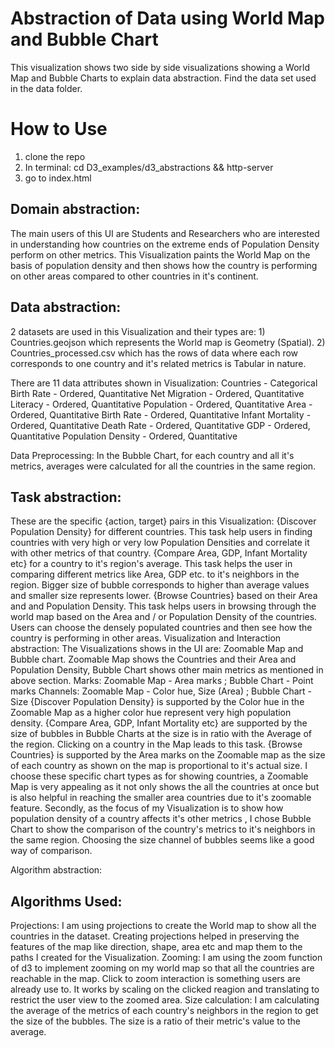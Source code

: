 # Abstraction of Data using World Map and Bubble Chart

This visualization shows two side by side visualizations showing a World Map and Bubble Charts to explain data abstraction. Find the data set used in the data folder. 


# How to Use

1. clone the repo
2. In terminal: cd D3_examples/d3_abstractions && http-server
3. go to index.html




## Domain abstraction:


The main users of this UI are Students and Researchers who are interested in understanding how countries on the extreme ends of Population Density perform on other metrics. This Visualization paints the World Map on the basis of population density and then shows how the country is performing on other areas compared to other countries in it's continent.


## Data abstraction:


2 datasets are used in this Visualization and their types are: 1) Countries.geojson which represents the World map is Geometry (Spatial). 2) Countries_processed.csv which has the rows of data where each row corresponds to one country and it's related metrics is Tabular in nature.


There are 11 data attributes shown in Visualization:
Countries - Categorical
Birth Rate - Ordered, Quantitative
Net Migration - Ordered, Quantitative
Literacy - Ordered, Quantitative
Population - Ordered, Quantitative
Area - Ordered, Quantitative
Birth Rate - Ordered, Quantitative
Infant Mortality - Ordered, Quantitative
Death Rate - Ordered, Quantitative
GDP - Ordered, Quantitative
Population Density - Ordered, Quantitative

Data Preprocessing: In the Bubble Chart, for each country and all it's metrics, averages were calculated for all the countries in the same region.


## Task abstraction:

These are the specific {action, target} pairs in this Visualization:
{Discover Population Density} for different countries. This task help users in finding countries with very high or very low Population Densities and correlate it with other metrics of that country.
{Compare Area, GDP, Infant Mortality etc} for a country to it's region's average. This task helps the user in comparing different metrics like Area, GDP etc. to it's neighbors in the region. Bigger size of bubble corresponds to higher than average values and smaller size represents lower.
{Browse Countries} based on their Area and and Population Density. This task helps users in browsing through the world map based on the Area and / or Population Density of the countries. Users can choose the densely populated countries and then see how the country is performing in other areas.
Visualization and Interaction abstraction:
The Visualizations shows in the UI are: Zoomable Map and Bubble chart. Zoomable Map shows the Countries and their Area and Population Density, Bubble Chart shows other main metrics as mentioned in above section.
Marks: Zoomable Map - Area marks ; Bubble Chart - Point marks
Channels: Zoomable Map - Color hue, Size (Area) ; Bubble Chart - Size
{Discover Population Density} is supported by the Color hue in the Zoomable Map as a higher color hue represent very high population density.
{Compare Area, GDP, Infant Mortality etc} are supported by the size of bubbles in Bubble Charts at the size is in ratio with the Average of the region. Clicking on a country in the Map leads to this task.
{Browse Countries} is supported by the Area marks on the Zoomable map as the size of each country as shown on the map is proportional to it's actual size. I choose these specific chart types as for showing countries, a Zoomable Map is very appealing as it not only shows the all the countries at once but is also helpful in reaching the smaller area countries due to it's zoomable feature. Secondly, as the focus of my Visualization is to show how population density of a country affects it's other metrics , I chose Bubble Chart to show the comparison of the country's metrics to it's neighbors in the same region. Choosing the size channel of bubbles seems like a good way of comparison.


Algorithm abstraction:

## Algorithms Used:


Projections: I am using projections to create the World map to show all the countries in the dataset. Creating projections helped in preserving the features of the map like direction, shape, area etc and map them to the paths I created for the Visualization.
Zooming: I am using the zoom function of d3 to implement zooming on my world map so that all the countries are reachable in the map. Click to zoom interaction is something users are already use to. It works by scaling on the clicked reagion and translating to restrict the user view to the zoomed area.
Size calculation: I am calculating the average of the metrics of each country's neighbors in the region to get the size of the bubbles. The size is a ratio of their metric's value to the average.
